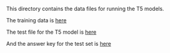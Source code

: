 This directory contains the data files for running the T5 models. 

The training data is [here](https://github.com/ElementalCognition/glucose/blob/master/t5_data/t5_training_data.zip)

The test file for the T5 model is [here](https://github.com/ElementalCognition/glucose/blob/master/t5_data/t5_test_data.txt)

And the answer key for the test set is [here](https://github.com/ElementalCognition/glucose/blob/master/test_set/test_set_answer_key.csv)
